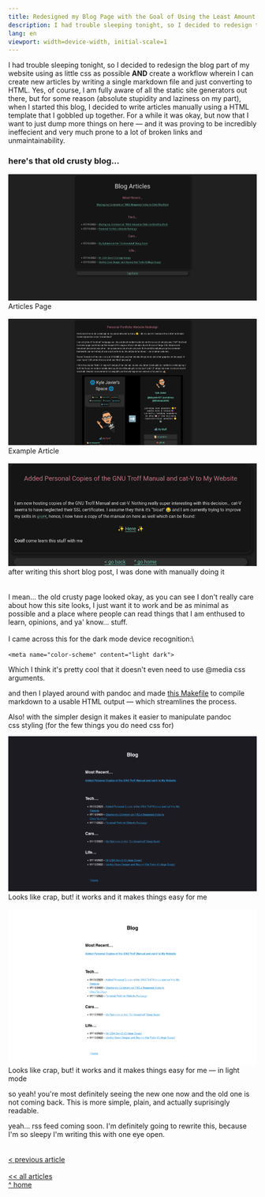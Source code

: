 ```yaml
---
title: Redesigned my Blog Page with the Goal of Using the Least Amount of CSS, Possible
description: I had trouble sleeping tonight, so I decided to redesign the blog part of my website using as little css as possible **AND** create a workflow wherein I can create new articles by writing a single markdown file and just converting to HTML. Yes, of course, I am fully aware of all the static site generators out there, but for some reason (absolute stupidity and laziness on my part), when I started this blog, I decided to write articles manually using a HTML template that I gobbled up together. For a while it was okay, but now that I want to just dump more things on here — it's proving to be incredibly ineffecient and very much prone to a lot of broken links and unmaintainability
lang: en
viewport: width=device-width, initial-scale=1
---
```


<meta name="color-scheme" content="light dark">


I had trouble sleeping tonight, so I decided to redesign the blog part of my website using as little css as possible **AND** create a workflow wherein I can create new articles by writing a single markdown file and just converting to HTML. Yes, of course, I am fully aware of all the static site generators out there, but for some reason (absolute stupidity and laziness on my part), when I started this blog, I decided to write articles manually using a HTML template that I gobbled up together. For a while it was okay, but now that I want to just dump more things on here — and it was proving to be incredibly ineffecient and very much prone to a lot of broken links and unmaintainability.

### here's that old crusty blog…

![Articles Page](2.png)
Articles Page
\
\
![Example Article](3.png)
Example Article
\
\
![after writing this short post, I was done with manually doing it](1.png)
after writing this short blog post, I was done with manually doing it
\
\
\
I mean… the old crusty page looked okay, as you can see I don't really care about how this site looks, I just want it to work and be as minimal as possible and a place where people can read things that I am enthused to learn, opinions, and ya' know… stuff.
\
\
I came across this for the dark mode device recognition:\

`<meta name="color-scheme" content="light dark">`

Which I think it's pretty cool that it doesn't even need to use @media css arguments. 

and then I played around with pandoc and made [this Makefile](https://github.com/kj-sh604/makefile-blog-article) to compile markdown to a usable HTML output — which streamlines the process.

Also! with the simpler design it makes it easier to manipulate pandoc css styling (for the few things you do need css for) 

![Looks like crap, but! it works and it makes things easy for me](4.png)
Looks like crap, but! it works and it makes things easy for me
\
\
![Looks like crap, but! it works and it makes things easy for me — in light mode](5.png)
Looks like crap, but! it works and it makes things easy for me — in light mode

so yeah! you're most definitely seeing the new one now and the old one is not coming back. This is more simple, plain, and actually suprisingly readable.


yeah… rss feed coming soon. I'm definitely going to rewrite this, because I'm so sleepy I'm writing this with one eye open.
\
\
\
[\< previous article](../01062023groff-and-catv-is-now-here)
\
\
[\<\< all articles](../../articles/)\
[\^ home](../../)
